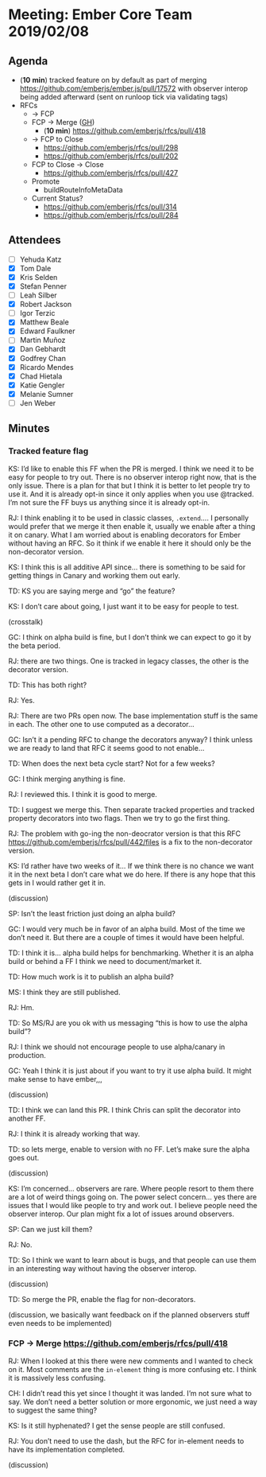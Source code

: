 # Meeting: Ember Core Team 2019/02/08

## Agenda

- (**10** **min**) tracked feature on by default as part of merging https://github.com/emberjs/ember.js/pull/17572 with observer interop being added afterward (sent on runloop tick via validating tags)
- RFCs
    - → FCP
    - FCP → Merge ([GH](https://github.com/emberjs/rfcs/pulls?q=is%3Aopen+is%3Apr+label%3A%22Final+Comment+Period%22+label%3AT-framework))
        - (**10 min**) https://github.com/emberjs/rfcs/pull/418
    - → FCP to Close
        - https://github.com/emberjs/rfcs/pull/298
        - https://github.com/emberjs/rfcs/pull/202
    - FCP to Close → Close
        - https://github.com/emberjs/rfcs/pull/427
    - Promote
        - buildRouteInfoMetaData
    - Current Status?
        - https://github.com/emberjs/rfcs/pull/314
        - https://github.com/emberjs/rfcs/pull/284

## Attendees

- [ ] Yehuda Katz
- [x] Tom Dale
- [x] Kris Selden
- [x] Stefan Penner
- [ ] Leah Silber
- [x] Robert Jackson
- [ ] Igor Terzic
- [x] Matthew Beale
- [x] Edward Faulkner
- [ ] Martin Muñoz
- [x] Dan Gebhardt
- [x] Godfrey Chan
- [x] Ricardo Mendes
- [x] Chad Hietala
- [x] Katie Gengler
- [x] Melanie Sumner
- [ ] Jen Weber

## Minutes

### Tracked feature flag

KS: I’d like to enable this FF when the PR is merged. I think we need it to be easy for people to try out. There is no observer interop right now, that is the only issue. There is a plan for that but I think it is better to let people try to use it. And it is already opt-in since it only applies when you use @tracked. I’m not sure the FF buys us anything since it is already opt-in.

RJ: I think enabling it to be used in classic classes, `.extend`…. I personally would prefer that we merge it then enable it, usually we enable after a thing it on canary. What I am worried about is enabling decorators for Ember without having an RFC. So it think if we enable it here it should only be the non-decorator version.

KS: I think this is all additive API since… there is something to be said for getting things in Canary and working them out early.

TD: KS you are saying merge and “go” the feature?

KS: I don’t care about going, I just want it to be easy for people to test.

(crosstalk)

GC: I think on alpha build is fine, but I don’t think we can expect to go it by the beta period.

RJ: there are two things. One is tracked in legacy classes, the other is the decorator version.

TD: This has both right?

RJ: Yes.

RJ: There are two PRs open now. The base implementation stuff is the same in each. The other one to use computed as a decorator…

GC: Isn’t it a pending RFC to change the decorators anyway? I think unless we are ready to land that RFC it seems good to not enable…

TD: When does the next beta cycle start? Not for a few weeks?

GC: I think merging anything is fine.

RJ: I reviewed this. I think it is good to merge.

TD: I suggest we merge this. Then separate tracked properties and tracked property decorators into two flags. Then we try to go the first thing.

RJ: The problem with go-ing the non-deocrator version is that this RFC https://github.com/emberjs/rfcs/pull/442/files is a fix to the non-decorator version.

KS: I’d rather have two weeks of it… If we think there is no chance we want it in the next beta I don’t care what we do here. If there is any hope that this gets in I would rather get it in.

(discussion)

SP: Isn’t the least friction just doing an alpha build?

GC: I would very much be in favor of an alpha build. Most of the time we don’t need it. But there are a couple of times it would have been helpful.

TD: I think it is… alpha build helps for benchmarking. Whether it is an alpha build or behind a FF I think we need to document/market it.

TD: How much work is it to publish an alpha build?

MS: I think they are still published.

RJ: Hm.

TD: So MS/RJ are you ok with us messaging “this is how to use the alpha build”?

RJ: I think we should not encourage people to use alpha/canary in production.

GC: Yeah I think it is just about if you want to try it use alpha build. It might make sense to have ember,,,

(discussion)

TD: I think we can land this PR. I think Chris can split the decorator into another FF.

RJ: I think it is already working that way.

TD: so lets merge, enable to version with no FF. Let’s make sure the alpha goes out.

(discussion)

KS: I’m concerned… observers are rare. Where people resort to them there are a lot of weird things going on. The power select concern… yes there are issues that I would like people to try and work out. I believe people need the observer interop. Our plan might fix a lot of issues around observers.

SP: Can we just kill them?

RJ: No.

TD: So I think we want to learn about is bugs, and that people can use them in an interesting way without having the observer interop.

(discussion)

TD: So merge the PR, enable the flag for non-decorators.

(discussion, we basically want feedback on if the planned observers stuff even needs to be implemented)

### FCP → Merge https://github.com/emberjs/rfcs/pull/418

RJ: When I looked at this there were new comments and I wanted to check on it. Most comments are the `in-element` thing is more confusing etc. I think it is massively less confusing.

CH: I didn’t read this yet since I thought it was landed. I’m not sure what to say. We don’t need a better solution or more ergonomic, we just need a way to suggest the same thing?

KS: Is it still hyphenated? I get the sense people are still confused.

RJ: You don’t need to use the dash, but the RFC for in-element needs to have its implementation completed.

(discussion)

